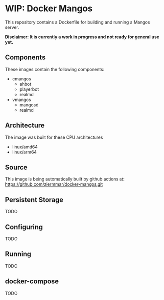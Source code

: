 # WIP: Docker Mangos

This repository contains a Dockerfile for building and running a Mangos server.

**Disclaimer: It is currently a work in progress and not ready for general use yet.**

## Components

These images contain the following components:

* cmangos
  * ahbot
  * playerbot
  * realmd
* vmangos
  * mangosd
  * realmd

## Architecture

The image was built for these CPU architectures

* linux/amd64
* linux/arm64

## Source

This image is being automatically built by github actions at: https://github.com/ziermmar/docker-mangos.git

## Persistent Storage

TODO

## Configuring

TODO

## Running

TODO

## docker-compose

TODO
